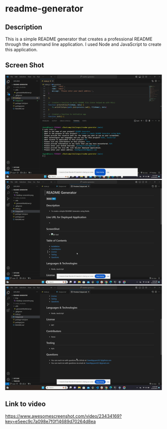 # readme-generator

## Description
This is a simple README generator that creates a professional README through the command line application. I used Node and JavaScript to create this application. 

## Screen Shot
![Alt text](img/Desktop-screenshot.png)
![Alt text](img/screenshot2.png)
![Alt text](img/Desktop-screenshot3.png)

## Link to video
https://www.awesomescreenshot.com/video/23434169?key=e5eec9c7a098e7f0f14689d70264d8ea

